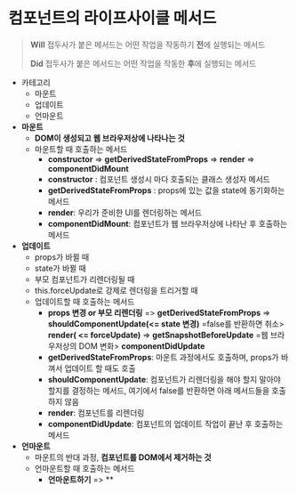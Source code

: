 # 컴포넌트의 라이프사이클 메서드

> **Will** 접두사가 붙은 메서드는 어떤 작업을 작동하기 **전**에 실행되는 메서드
>
> **Did** 접두사가 붙은 메서드는 어떤 작업을 작동한 **후**에 실행되는 메서드

- 카테고리
  - 마운트
  - 업데이트
  - 언마운트
- **마운트**
  - **DOM이 생성되고 웹 브라우저상에 나타나는 것**
  - 마운트할 때 호출하는 메서드
    - **constructor** => **getDerivedStateFromProps** => **render** => **componentDidMount**
    - **constructor** : 컴포넌트 생성시 마다 호출되는 클래스 생성자 메서드
    - **getDerivedStateFromProps** : props에 있는 값을 state에 동기화하는 메서드
    - **render**: 우리가 준비한 UI를 렌더링하는 메서드
    - **componentDidMount**: 컴포넌트가 웹 브라우저상에 나타난 후 호출하는 메서드
- **업데이트**
  - props가 바뀔 때
  - state가 바뀔 때
  - 부모 컴포넌트가 리렌더링될 때
  - this.forceUpdate로 강제로 렌더링을 트리거할 때
  - 업데이트할 때 호출하는 메서드
    - **props 변경 or 부모 리렌더링** => **getDerivedStateFromProps** => **shouldComponentUpdate(<= state 변경)** =false를 반환하면 취소> **render( <= forceUpdate)** => **getSnapshotBeforeUpdate** =웹 브라우저상의 DOM 변화> **componentDidUpdate**
    - **getDerivedStateFromProps**: 마운트 과정에서도 호출하며, props가 바껴서 업데이트 할 때도 호출
    - **shouldComponentUpdate**: 컴포넌트가 리렌더링을 해야 할지 말아야 할지를 결정하는 메서드, 여기에서 false를 반환하면 아래 메서드들을 호출 하지 않음
    - **render**: 컴포넌트를 리렌더링
    - **componentDidUpdate**: 컴포넌트의 업데이트 작업이 끝난 후 호출하는 메서드
- **언마운트**
  - 마운트의 반대 과정, **컴포넌트를 DOM에서 제거하는 것**
  - 언마운트할 때 호출하는 메서드
    - **언마운트하기** => **